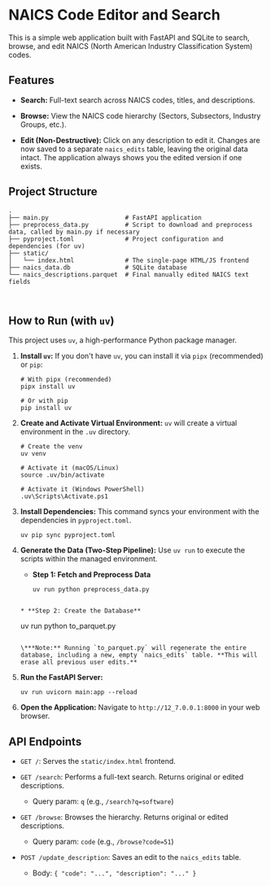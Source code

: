 # NAICS Code Editor and Search

This is a simple web application built with FastAPI and SQLite to search, browse, and edit NAICS (North American Industry Classification System) codes.

## Features

* **Search:** Full-text search across NAICS codes, titles, and descriptions.

* **Browse:** View the NAICS code hierarchy (Sectors, Subsectors, Industry Groups, etc.).

* **Edit (Non-Destructive):** Click on any description to edit it. Changes are now saved to a separate `naics_edits` table, leaving the original data intact. The application always shows you the edited version if one exists.

## Project Structure

```
.
├── main.py                     # FastAPI application
├── preprocess_data.py          # Script to download and preprocess data, called by main.py if necessary
├── pyproject.toml              # Project configuration and dependencies (for uv)
├── static/
│   └── index.html              # The single-page HTML/JS frontend
├── naics_data.db               # SQLite database 
└── naics_descriptions.parquet  # Final manually edited NAICS text fields



```

## How to Run (with `uv`)

This project uses `uv`, a high-performance Python package manager.

1. **Install `uv`:**
   If you don't have `uv`, you can install it via `pipx` (recommended) or `pip`:

   ```
   # With pipx (recommended)
   pipx install uv
   
   # Or with pip
   pip install uv
   ```

2. **Create and Activate Virtual Environment:**
   `uv` will create a virtual environment in the `.uv` directory.

   ```
   # Create the venv
   uv venv
   
   # Activate it (macOS/Linux)
   source .uv/bin/activate
   
   # Activate it (Windows PowerShell)
   .uv\Scripts\Activate.ps1
   ```

3. **Install Dependencies:**
   This command syncs your environment with the dependencies in `pyproject.toml`.

   ```
   uv pip sync pyproject.toml
   ```

4. **Generate the Data (Two-Step Pipeline):**
   Use `uv run` to execute the scripts within the managed environment.

   * **Step 1: Fetch and Preprocess Data**

     ```
     uv run python preprocess_data.py
    ```

   * **Step 2: Create the Database**

     ```
     uv run python to_parquet.py
     ```

   \***Note:** Running `to_parquet.py` will regenerate the entire database, including a new, empty `naics_edits` table. **This will erase all previous user edits.**

5. **Run the FastAPI Server:**

   ```
   uv run uvicorn main:app --reload
   ```

6. **Open the Application:**
   Navigate to `http://12_7.0.0.1:8000` in your web browser.

## API Endpoints

* `GET /`: Serves the `static/index.html` frontend.

* `GET /search`: Performs a full-text search. Returns original or edited descriptions.

  * Query param: `q` (e.g., `/search?q=software`)

* `GET /browse`: Browses the hierarchy. Returns original or edited descriptions.

  * Query param: `code` (e.g., `/browse?code=51`)

* `POST /update_description`: Saves an edit to the `naics_edits` table.

  * Body: `{ "code": "...", "description": "..." }`
